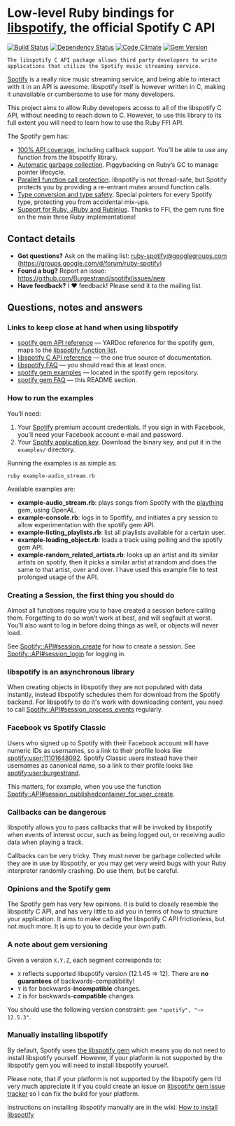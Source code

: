 Low-level Ruby bindings for [libspotify][], the official Spotify C API
======================================================================
[![Build Status](https://secure.travis-ci.org/Burgestrand/spotify.png?branch=master)](http://travis-ci.org/Burgestrand/spotify)
[![Dependency Status](https://gemnasium.com/Burgestrand/spotify.png)](https://gemnasium.com/Burgestrand/spotify)
[![Code Climate](https://codeclimate.com/github/Burgestrand/spotify.png)](https://codeclimate.com/github/Burgestrand/spotify)
[![Gem Version](https://badge.fury.io/rb/spotify.png)](http://badge.fury.io/rb/spotify)

    The libspotify C API package allows third party developers to write
    applications that utilize the Spotify music streaming service.

[Spotify][] is a really nice music streaming service, and being able to interact
with it in an API is awesome. libspotify itself is however written in C, making
it unavailable or cumbersome to use for many developers.

This project aims to allow Ruby developers access to all of the libspotify C API,
without needing to reach down to C. However, to use this library to its full extent
you will need to learn how to use the Ruby FFI API.

The Spotify gem has:

- [100% API coverage][], including callback support. You’ll be able to use any function from the libspotify library.
- [Automatic garbage collection][]. Piggybacking on Ruby’s GC to manage pointer lifecycle.
- [Parallell function call protection][]. libspotify is not thread-safe, but Spotify protects you by providing a re-entrant mutex around function calls.
- [Type conversion and type safety][]. Special pointers for every Spotify type, protecting you from accidental mix-ups.
- [Support for Ruby, JRuby and Rubinius][]. Thanks to FFI, the gem runs fine on the main three Ruby implementations!

[100% API coverage]: http://rdoc.info/github/Burgestrand/spotify/master/Spotify/API
[Automatic garbage collection]: http://rdoc.info/github/Burgestrand/spotify/master/Spotify/ManagedPointer
[Parallell function call protection]: http://rdoc.info/github/Burgestrand/spotify/master/Spotify#method_missing-class_method
[Type conversion and type safety]: http://rdoc.info/github/Burgestrand/spotify/master/Spotify/ManagedPointer
[Support for Ruby, JRuby and Rubinius]: https://github.com/Burgestrand/spotify/blob/master/.travis.yml

Contact details
---------------

- __Got questions?__ Ask on the mailing list: [ruby-spotify@googlegroups.com][] (<https://groups.google.com/d/forum/ruby-spotify>)
- __Found a bug?__ Report an issue: <https://github.com/Burgestrand/spotify/issues/new>
- __Have feedback?__ I ❤ feedback! Please send it to the mailing list.

Questions, notes and answers
----------------------------

### Links to keep close at hand when using libspotify

- [spotify gem API reference](http://rdoc.info/github/Burgestrand/spotify/master/Spotify/API) — YARDoc reference for the spotify gem, maps to the [libspotify function list](https://developer.spotify.com/docs/libspotify/12.1.51/api_8h.html).
- [libspotify C API reference](https://developer.spotify.com/docs/libspotify/12.1.51/) — the one true source of documentation.
- [libspotify FAQ](https://developer.spotify.com/technologies/libspotify/faq/) — you should read this at least once.
- [spotify gem examples](https://github.com/Burgestrand/spotify/tree/master/examples) — located in the spotify gem repository.
- [spotify gem FAQ](#questions-notes-and-answers) — this README section.


### How to run the examples

You’ll need:

1. Your [Spotify](http://spotify.com/) premium account credentials. If you sign in with Facebook, you’ll need your Facebook account e-mail and password.
2. Your [Spotify application key](https://developer.spotify.com/technologies/libspotify/keys/). Download the binary key, and put it in the `examples/` directory.

Running the examples is as simple as:

```
ruby example-audio_stream.rb
```

Available examples are:

- **example-audio_stream.rb**: plays songs from Spotify with the [plaything](https://github.com/Burgestrand/plaything) gem, using OpenAL.
- **example-console.rb**: logs in to Spotfify, and initiates a pry session to allow experimentation with the spotify gem API.
- **example-listing_playlists.rb**: list all playlists available for a certain user.
- **example-loading_object.rb**: loads a track using polling and the spotify gem API.
- **example-random_related_artists.rb**: looks up an artist and its similar artists on spotify, then it picks a similar artist at random and does the same to that artist, over and over. I have used this example file to test prolonged usage of the API.

### Creating a Session, the first thing you should do

Almost all functions require you to have created a session before calling them. Forgetting to do so won’t work at best, and will segfault at worst. You'll also want to log in before doing things as well, or objects will never load.

See [Spotify::API#session_create](http://rdoc.info/github/Burgestrand/spotify/master/Spotify/API#session_create-instance_method) for how to create a session.
See [Spotify::API#session_login](http://rdoc.info/github/Burgestrand/spotify/master/Spotify/API#session_login-instance_method) for logging in.

### libspotify is an asynchronous library

When creating objects in libspotify they are not populated with data instantly, instead libspotify schedules them for download from the Spotify backend. For libspotify to do it's work with downloading content, you need to call [Spotify::API#session_process_events](http://rdoc.info/github/Burgestrand/spotify/master/Spotify/API#session_process_events-instance_method) regularly.

### Facebook vs Spotify Classic

Users who signed up to Spotify with their Facebook account will have numeric IDs as usernames, so a link to their profile looks like [spotify:user:11101648092](spotify:user:11101648092). Spotify Classic users instead have their usernames as canonical name, so a link to their profile looks like [spotify:user:burgestrand](spotify:user:burgestrand).

This matters, for example, when you use the function [Spotify::API#session_publishedcontainer_for_user_create](http://rdoc.info/github/Burgestrand/spotify/master/Spotify/API#session_publishedcontainer_for_user_create-instance_method).

### Callbacks can be dangerous

libspotify allows you to pass callbacks that will be invoked by libspotify when events of interest occur, such as being logged out, or receiving audio data when playing a track.

Callbacks can be very tricky. They must never be garbage collected while they are in use by libspotify, or you may get very weird bugs with your Ruby interpreter randomly crashing. Do use them, but be careful.

### Opinions and the Spotify gem

The Spotify gem has very few opinions. It is build to closely resemble the libspotify C API, and has very little
to aid you in terms of how to structure your application. It aims to make calling the libspotify C API frictionless,
but not much more. It is up to you to decide your own path.

### A note about gem versioning

Given a version `X.Y.Z`, each segment corresponds to:

- `X` reflects supported libspotify version (12.1.45 => 12). There are __no guarantees__ of backwards-compatibility!
- `Y` is for backwards-**incompatible** changes.
- `Z` is for backwards-**compatible** changes.

You should use the following version constraint: `gem "spotify", "~> 12.5.3"`.


### Manually installing libspotify

By default, Spotify uses [the libspotify gem](https://rubygems.org/gems/libspotify) which means you do
not need to install libspotify yourself. However, if your platform is not supported by the libspotify
gem you will need to install libspotify yourself.

Please note, that if your platform is not supported by the libspotify gem I’d very much appreciate it
if you could create an issue on [libspotify gem issue tracker](https://github.com/Burgestrand/libspotify/issues)
so I can fix the build for your platform.

Instructions on installing libspotify manually are in the wiki: [How to install libspotify](https://github.com/Burgestrand/spotify/wiki)

[semantic versioning (semver.org)]: http://semver.org/
[ruby-spotify@googlegroups.com]: mailto:ruby-spotify@googlegroups.com
[libspotify]: https://developer.spotify.com/technologies/libspotify/
[Spotify]: https://www.spotify.com/
[Hallon]: https://github.com/Burgestrand/Hallon
